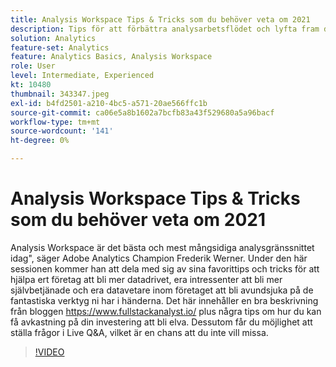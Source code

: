 ```yaml
---
title: Analysis Workspace Tips & Tricks som du behöver veta om 2021
description: Tips för att förbättra analysarbetsflödet och lyfta fram de senaste innovationerna inom Adobe Analytics
solution: Analytics
feature-set: Analytics
feature: Analytics Basics, Analysis Workspace
role: User
level: Intermediate, Experienced
kt: 10480
thumbnail: 343347.jpeg
exl-id: b4fd2501-a210-4bc5-a571-20ae566ffc1b
source-git-commit: ca06e5a8b1602a7bcfb83a43f529680a5a96bacf
workflow-type: tm+mt
source-wordcount: '141'
ht-degree: 0%

---
```


# Analysis Workspace Tips &amp; Tricks som du behöver veta om 2021

Analysis Workspace är det bästa och mest mångsidiga analysgränssnittet idag&quot;, säger Adobe Analytics Champion Frederik Werner. Under den här sessionen kommer han att dela med sig av sina favorittips och tricks för att hjälpa ert företag att bli mer datadrivet, era intressenter att bli mer självbetjänade och era datavetare inom företaget att bli avundsjuka på de fantastiska verktyg ni har i händerna. Det här innehåller en bra beskrivning från bloggen https://www.fullstackanalyst.io/ plus några tips om hur du kan få avkastning på din investering att bli elva. Dessutom får du möjlighet att ställa frågor i Live Q&amp;A, vilket är en chans att du inte vill missa.

>[!VIDEO](https://video.tv.adobe.com/v/343347/?quality=12&learn=on)
